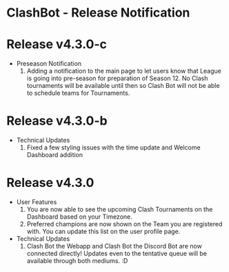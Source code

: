 # ClashBot - Release Notification

# Release v4.3.0-c
- Preseason Notification
    1. Adding a notification to the main page to let users know that League is going into pre-season for preparation of Season 12. No Clash tournaments will be available until then so Clash Bot will not be able to schedule teams for Tournaments.

# Release v4.3.0-b
- Technical Updates
    1. Fixed a few styling issues with the time update and Welcome Dashboard addition

# Release v4.3.0
- User Features
    1. You are now able to see the upcoming Clash Tournaments on the Dashboard based on your Timezone.
    2. Preferred champions are now shown on the Team you are registered with. You can update this list on the user profile page.
- Technical Updates
    1. Clash Bot the Webapp and Clash Bot the Discord Bot are now connected directly! Updates even to the tentative queue will be available through both mediums. :D
